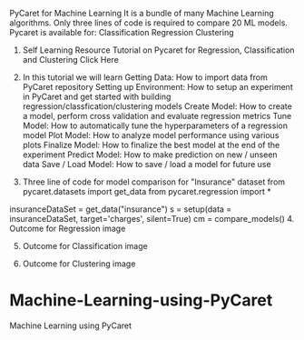PyCaret for Machine Learning
It is a bundle of many Machine Learning algorithms.
Only three lines of code is required to compare 20 ML models.
Pycaret is available for:
Classification
Regression
Clustering
1. Self Learning Resource
Tutorial on Pycaret for Regression, Classification and Clustering Click Here

2. In this tutorial we will learn
Getting Data: How to import data from PyCaret repository
Setting up Environment: How to setup an experiment in PyCaret and get started with building regression/classfication/clustering models
Create Model: How to create a model, perform cross validation and evaluate regression metrics
Tune Model: How to automatically tune the hyperparameters of a regression model
Plot Model: How to analyze model performance using various plots
Finalize Model: How to finalize the best model at the end of the experiment
Predict Model: How to make prediction on new / unseen data
Save / Load Model: How to save / load a model for future use
3. Three line of code for model comparison for "Insurance" dataset
from pycaret.datasets import get_data
from pycaret.regression import *

insuranceDataSet = get_data("insurance")
s = setup(data = insuranceDataSet, target='charges', silent=True)
cm = compare_models()
4. Outcome for Regression
image

5. Outcome for Classification
image

6. Outcome for Clustering
image

# Machine-Learning-using-PyCaret
Machine Learning using PyCaret
